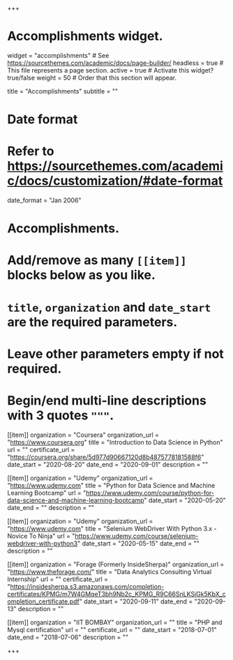 +++
# Accomplishments widget.
widget = "accomplishments"  # See https://sourcethemes.com/academic/docs/page-builder/
headless = true  # This file represents a page section.
active = true  # Activate this widget? true/false
weight = 50  # Order that this section will appear.

title = "Accomplish&shy;ments"
subtitle = ""

# Date format
#   Refer to https://sourcethemes.com/academic/docs/customization/#date-format
date_format = "Jan 2006"

# Accomplishments.
#   Add/remove as many `[[item]]` blocks below as you like.
#   `title`, `organization` and `date_start` are the required parameters.
#   Leave other parameters empty if not required.
#   Begin/end multi-line descriptions with 3 quotes `"""`.

[[item]]
  organization = "Coursera"
  organization_url = "https://www.coursera.org"
  title = "Introduction to Data Science in Python"
  url = ""
  certificate_url = "https://coursera.org/share/5d977d90667120d8b4875778181588f6"
  date_start = "2020-08-20"
  date_end = "2020-09-01"
  description = ""

[[item]]
  organization = "Udemy"
  organization_url = "https://www.udemy.com"
  title = "Python for Data Science and Machine Learning Bootcamp"
  url = "https://www.udemy.com/course/python-for-data-science-and-machine-learning-bootcamp"
  date_start = "2020-05-20"
  date_end = ""
  description = ""
  
 [[item]]
  organization = "Udemy"
  organization_url = "https://www.udemy.com"
  title = "Selenium WebDriver With Python 3.x - Novice To Ninja"
  url = "https://www.udemy.com/course/selenium-webdriver-with-python3"
  date_start = "2020-05-15"
  date_end = ""
  description = ""
  
[[item]]
  organization = "Forage (Formerly InsideSherpa)"
  organization_url = "https://www.theforage.com/"
  title = "Data Analytics Consulting Virtual Internship"
  url = ""
  certificate_url = "https://insidesherpa.s3.amazonaws.com/completion-certificates/KPMG/m7W4GMqeT3bh9Nb2c_KPMG_R9C66SnLKSiGk5KbX_completion_certificate.pdf"
  date_start = "2020-09-11"
  date_end = "2020-09-13"
  description = ""
  
[[item]]
  organization = "IIT BOMBAY"
  organization_url = ""
  title = "PHP and Mysql certification"
  url = ""
  certificate_url = ""
  date_start = "2018-07-01"
  date_end = "2018-07-06"
  description = ""

+++
